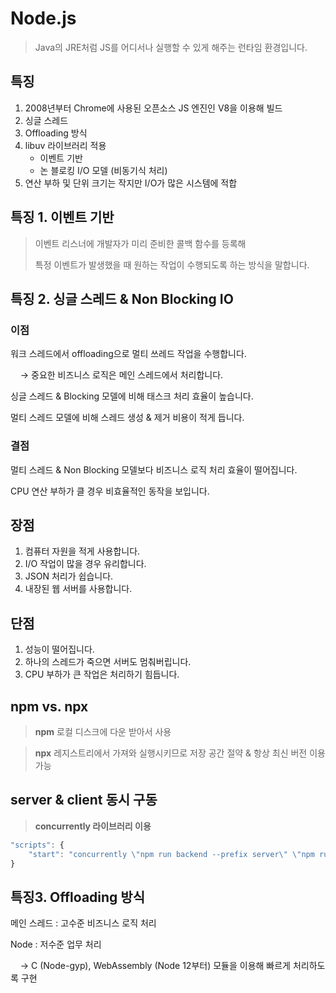# Node.js

> Java의 JRE처럼 JS를 어디서나 실행할 수 있게 해주는 런타임 환경입니다.

## 특징

1. 2008년부터 Chrome에 사용된 오픈소스 JS 엔진인 V8을 이용해 빌드
2. 싱글 스레드
3. Offloading 방식
4. libuv 라이브러리 적용
   * 이벤트 기반
   * 논 블로킹 I/O 모델 (비동기식 처리)
5. 연산 부하 및 단위 크기는 작지만 I/O가 많은 시스템에 적합

## 특징 1. 이벤트 기반

> 이벤트 리스너에 개발자가 미리 준비한 콜백 함수를 등록해
> 
> 특정 이벤트가 발생했을 때 원하는 작업이 수행되도록 하는 방식을 말합니다.

## 특징 2. 싱글 스레드 & Non Blocking IO

### 이점

워크 스레드에서 offloading으로 멀티 쓰레드 작업을 수행합니다.

    → 중요한 비즈니스 로직은 메인 스레드에서 처리합니다.

싱글 스레드 & Blocking 모델에 비해 태스크 처리 효율이 높습니다.

멀티 스레드 모델에 비해 스레드 생성 & 제거 비용이 적게 듭니다.

### 결점

멀티 스레드 & Non Blocking 모델보다 비즈니스 로직 처리 효율이 떨어집니다.

CPU 연산 부하가 클 경우 비효율적인 동작을 보입니다.

## 장점

1. 컴퓨터 자원을 적게 사용합니다.
2. I/O 작업이 많을 경우 유리합니다.
3. JSON 처리가 쉽습니다.
4. 내장된 웹 서버를 사용합니다.

## 단점

1. 성능이 떨어집니다.
2. 하나의 스레드가 죽으면 서버도 멈춰버립니다.
3. CPU 부하가 큰 작업은 처리하기 힘듭니다.

## npm vs. npx

> **npm**
> 로컬 디스크에 다운 받아서 사용

> **npx**
> 레지스트리에서 가져와 실행시키므로 저장 공간 절약 & 항상 최신 버전 이용 가능

## server & client 동시 구동

> **concurrently 라이브러리 이용**

```javascript
"scripts": {
    "start": "concurrently \"npm run backend --prefix server\" \"npm run client --prefix client\""
}
```

## 특징3. Offloading 방식

메인 스레드 : 고수준 비즈니스 로직 처리

Node : 저수준 업무 처리

    → C (Node-gyp), WebAssembly (Node 12부터) 모듈을 이용해 빠르게 처리하도록 구현
